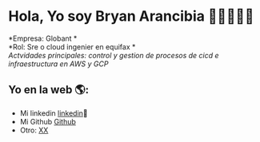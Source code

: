 # Hola, Yo soy Bryan Arancibia  👋👨‍💻👩‍💻

*Empresa: Globant *\
*Rol: Sre o cloud ingenier en equifax  *\
*Actvidades principales: control y gestion de procesos de cicd e infraestructura en AWS y GCP*


## Yo en la web 🌎:
- Mi linkedin <a href="https://www.linkedin.com/in/bryan-arancibia-layana-7b38aaa9/">linkedin</a>💼
- Mi Github <a href="https://github.com/Bfal10">Github</a>
- Otro: <a href="<>"> XX</a>